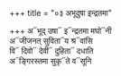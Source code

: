 +++
title = "०३ अभूदुषा इन्द्रतमा"

+++
अ᳓भूद् उषा᳓ इ᳓न्द्रतमा मघो᳓नी  
अ᳓जीजनत् सुविता᳓य श्र᳓वांसि  
वि᳓ दिवो᳓ देवी᳓ दुहिता᳓ दधाति  
अ᳓ङ्गिरस्तमा सुकृ᳓ते व᳓सूनि